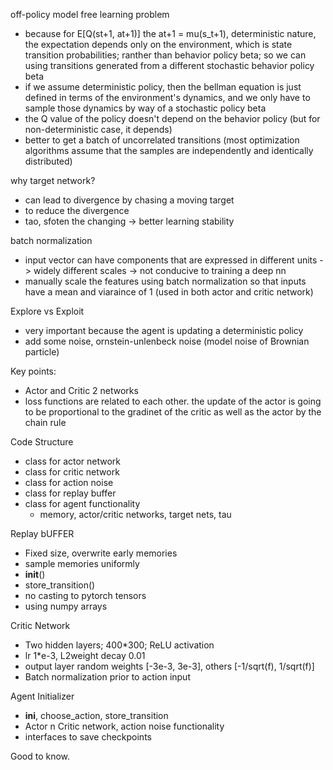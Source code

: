off-policy model free learning problem
- because for E[Q(st+1, at+1)] the at+1 = mu(s_t+1), deterministic nature, the expectation depends only on the environment, which is state transition probabilities; ranther than behavior policy beta; so we can using transitions generated from a different stochastic behavior policy beta
- if we assume deterministic policy, then the bellman equation is just defined in terms of the environment's dynamics, and we only have to sample those dynamics by way of a stochastic policy beta
- the Q value of the policy doesn't depend on the behavior policy (but for non-deterministic case, it depends)
- better to get a batch of uncorrelated transitions (most optimization algorithms assume that the samples are independently and identically distributed)

why target network?
- can lead to divergence by chasing a moving target
- to reduce the divergence 
- tao, sfoten the changing -> better learning stability

batch normalization
- input vector can have components that are expressed in different units -> widely different scales -> not conducive to training a deep nn
- manually scale the features using batch normalization so that inputs have a mean and viaraince of 1 (used in both actor and critic network)

Explore vs Exploit
- very important because the agent is updating a deterministic policy
- add some noise, ornstein-unlenbeck noise (model noise of  Brownian particle)

Key points:
- Actor and Critic 2 networks
- loss functions are related to each other. the update of the actor is going to be proportional to the gradinet of the critic as well as the actor by the chain rule

Code Structure
- class for actor network
- class for critic network
- class for action noise
- class for replay buffer
- class for agent functionality
    - memory, actor/critic networks, target nets, tau

Replay bUFFER
- Fixed size, overwrite early memories
 - sample memories uniformly
 - __init__()
 - store_transition()
 - no casting to pytorch tensors
 - using numpy arrays

Critic Network
- Two hidden layers; 400*300; ReLU activation
- lr 1*e-3, L2weight decay 0.01
- output layer random weights [-3e-3, 3e-3], others [-1/sqrt(f), 1/sqrt(f)]
- Batch normalization prior to action input 

Agent Initializer
- __ini__, choose_action, store_transition
- Actor n Critic network, action noise functionality
- interfaces to save checkpoints

Good to know.